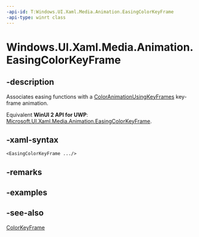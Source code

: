 ```yaml
---
-api-id: T:Windows.UI.Xaml.Media.Animation.EasingColorKeyFrame
-api-type: winrt class
---
```


<!-- Class syntax.
public class EasingColorKeyFrame : Windows.UI.Xaml.Media.Animation.ColorKeyFrame, Windows.UI.Xaml.Media.Animation.IEasingColorKeyFrame
-->

# Windows.UI.Xaml.Media.Animation.EasingColorKeyFrame

## -description
Associates easing functions with a [ColorAnimationUsingKeyFrames](coloranimationusingkeyframes.md) key-frame animation.

Equivalent **WinUI 2 API for UWP**: [Microsoft.UI.Xaml.Media.Animation.EasingColorKeyFrame](/windows/winui/api/microsoft.ui.xaml.media.animation.easingcolorkeyframe).

## -xaml-syntax
```xaml
<EasingColorKeyFrame .../>
```


## -remarks

## -examples

## -see-also
[ColorKeyFrame](colorkeyframe.md)
